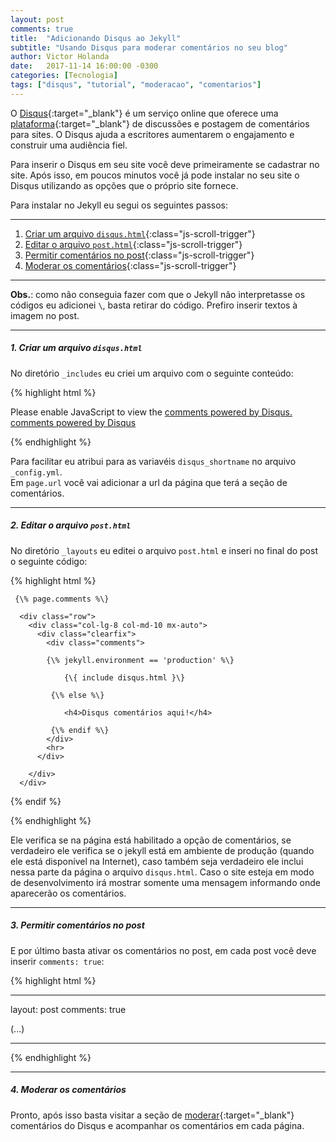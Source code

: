 ```yaml
---
layout: post
comments: true
title:  "Adicionando Disqus ao Jekyll"
subtitle: "Usando Disqus para moderar comentários no seu blog"
author: Victor Holanda
date:   2017-11-14 16:00:00 -0300
categories: [Tecnologia]
tags: ["disqus", "tutorial", "moderacao", "comentarios"]
---
```


O [Disqus][oficial_disqus]{:target="_blank"} é um serviço online que oferece uma [plataforma][wiki_disqus]{:target="_blank"} de discussões e postagem de comentários para sites. O Disqus ajuda a escritores aumentarem o engajamento e construir uma audiência fiel.

Para inserir o Disqus em seu site você deve primeiramente se cadastrar no site. Após isso, em poucos minutos você já pode instalar no seu site o Disqus utilizando as opções que o próprio site fornece.

Para instalar no Jekyll eu segui os seguintes passos:

---------------------------------

1. [Criar um arquivo `disqus.html`](#1-criar-um-arquivo-disqushtml){:class="js-scroll-trigger"}
2. [Editar o arquivo `post.html`](#2-editar-o-arquivo-posthtml){:class="js-scroll-trigger"}
3. [Permitir comentários no post](#3-permitir-comentários-no-post){:class="js-scroll-trigger"}
4. [Moderar os comentários](#4-moderar-os-comentários){:class="js-scroll-trigger"}


-------------------------------


**Obs.**: como não conseguia fazer com que o Jekyll não interpretasse os códigos eu adicionei `\`, basta retirar do código. Prefiro inserir textos à imagem no post.

-------------------------------

##### 1. Criar um arquivo `disqus.html`
No diretório `_includes` eu criei um arquivo com o seguinte conteúdo:


{% highlight html %}

<div id="disqus_thread"></div>
<script type="text/javascript">
	
	// required: replace example with your forum shortname
	var disqus_shortname = '{\{ site.disqus_shortname }\}';
	var disqus_identifier = '{\{ page.url }\}';
	
	/* * * DON'T EDIT BELOW THIS LINE * * */
	(function() {
	var dsq = document.createElement('script'); dsq.type = 'text/javascript'; dsq.async = true;
	dsq.src = '//' + disqus_shortname + '.disqus.com/embed.js';
	(document.getElementsByTagName('head')[0] || document.getElementsByTagName('body')[0]).appendChild(dsq);
	})();

</script>
<noscript>Please enable JavaScript to view the <a href="http://disqus.com/?ref_noscript">comments powered by Disqus.</a></noscript>
<a href="http://disqus.com" class="dsq-brlink">comments powered by <span class="logo-disqus">Disqus</span></a>
</section>

{% endhighlight %}

Para facilitar eu atribui para as variavéis `disqus_shortname` no arquivo `_config.yml`.  
Em `page.url` você vai adicionar a url da página que terá a seção de comentários.

-------------------------------

##### 2. Editar o arquivo `post.html`

No diretório `_layouts` eu editei o arquivo `post.html` e inseri no final do post o seguinte código:

{% highlight html %}

     {\% page.comments %\}

      <div class="row">
        <div class="col-lg-8 col-md-10 mx-auto">
          <div class="clearfix">
            <div class="comments">

            {\% jekyll.environment == 'production' %\}

                {\{ include disqus.html }\}

             {\% else %\}

            	<h4>Disqus comentários aqui!</h4>

             {\% endif %\}
            </div>
            <hr>
          </div>
          
        </div>
      </div>

  {\% endif %\}

{% endhighlight %}

Ele verifica se na página está habilitado a opção de comentários, se verdadeiro ele verifica se o jekyll está em ambiente de produção (quando ele está disponível na Internet), caso também seja verdadeiro ele inclui nessa parte da página o arquivo `disqus.html`. Caso o site esteja em modo de desenvolvimento irá mostrar somente uma mensagem informando onde aparecerão os comentários.

-------------------------------

##### 3. Permitir comentários no post

E por último basta ativar os comentários no post, em cada post você deve inserir `comments: true`:


{% highlight html %}

---
layout: post
comments: true

(...)

---


{% endhighlight %}

-------------------------------

##### 4. Moderar os comentários

Pronto, após isso basta visitar a seção de [moderar][disqus_moderate]{:target="_blank"} comentários do Disqus e acompanhar os comentários em cada página.

[oficial_disqus]: https://disqus.com/ "Oficial: Diqus"
[wiki_disqus]: https://pt.wikipedia.org/wiki/Disqus "Wikipedia: Disqus"
[disqus_moderate]: https://disqus.com/admin/moderate/ "Disqus: Moderar comentários"

